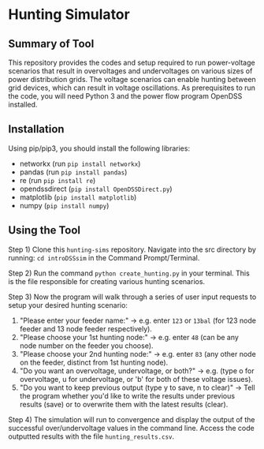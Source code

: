 # Hunting Simulator
## Summary of Tool
This repository provides the codes and setup required to run power-voltage scenarios that result in overvoltages and undervoltages on various sizes of power distribution grids. The voltage scenarios can enable hunting between grid devices, which can result in voltage oscillations. As prerequisites to run the code, you will need Python 3 and the power flow program OpenDSS installed.

## Installation
Using pip/pip3, you should install the following libraries:
- networkx (run `pip install networkx`)
- pandas (run `pip install pandas`)
- re (run `pip install re`)
- opendssdirect (`pip install OpenDSSDirect.py`)
- matplotlib (`pip install matplotlib`)
- numpy (`pip install numpy`)

## Using the Tool

Step 1)  Clone this `hunting-sims` repository. Navigate into the src directory by running: `cd introDSSsim` in the Command Prompt/Terminal.

Step 2) Run the command `python create_hunting.py` in your terminal.
This is the file responsible for creating various hunting scenarios.

Step 3) Now the program will walk through a series of user input requests to setup your desired hunting scenario: 
1. "Please enter your feeder name:" -> e.g. enter `123` or `13bal` (for 123 node feeder and 13 node feeder respectively).
2. "Please choose your 1st hunting node:" -> e.g. enter `48` (can be any node number on the feeder you choose).
3. "Please choose your 2nd hunting node:" -> e.g. enter `83` (any other node on the feeder, distinct from 1st hunting node).
4. "Do you want an overvoltage, undervoltage, or both?" -> e.g. (type o for overvoltage, u for undervoltage, or 'b' for both of these voltage issues).
5. "Do you want to keep previous output (type y to save, n to clear)" -> Tell the program whether you'd like to write the results under previous results (save) or to overwrite them with the latest results (clear).

Step 4) The simulation will run to convergence and display the output of the successful over/undervoltage values in the command line. 
Access the code outputted results with the file `hunting_results.csv`.


